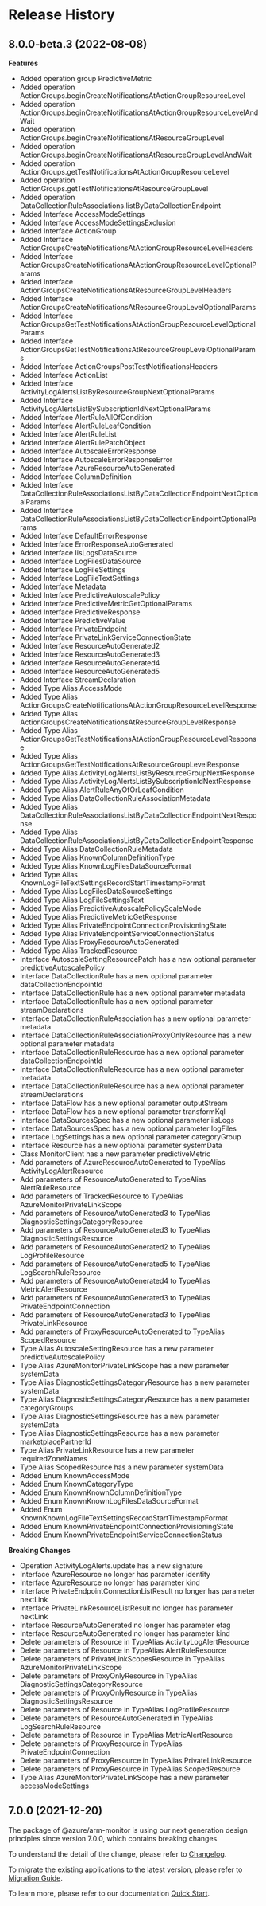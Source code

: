 # Release History
    
## 8.0.0-beta.3 (2022-08-08)
    
**Features**

  - Added operation group PredictiveMetric
  - Added operation ActionGroups.beginCreateNotificationsAtActionGroupResourceLevel
  - Added operation ActionGroups.beginCreateNotificationsAtActionGroupResourceLevelAndWait
  - Added operation ActionGroups.beginCreateNotificationsAtResourceGroupLevel
  - Added operation ActionGroups.beginCreateNotificationsAtResourceGroupLevelAndWait
  - Added operation ActionGroups.getTestNotificationsAtActionGroupResourceLevel
  - Added operation ActionGroups.getTestNotificationsAtResourceGroupLevel
  - Added operation DataCollectionRuleAssociations.listByDataCollectionEndpoint
  - Added Interface AccessModeSettings
  - Added Interface AccessModeSettingsExclusion
  - Added Interface ActionGroup
  - Added Interface ActionGroupsCreateNotificationsAtActionGroupResourceLevelHeaders
  - Added Interface ActionGroupsCreateNotificationsAtActionGroupResourceLevelOptionalParams
  - Added Interface ActionGroupsCreateNotificationsAtResourceGroupLevelHeaders
  - Added Interface ActionGroupsCreateNotificationsAtResourceGroupLevelOptionalParams
  - Added Interface ActionGroupsGetTestNotificationsAtActionGroupResourceLevelOptionalParams
  - Added Interface ActionGroupsGetTestNotificationsAtResourceGroupLevelOptionalParams
  - Added Interface ActionGroupsPostTestNotificationsHeaders
  - Added Interface ActionList
  - Added Interface ActivityLogAlertsListByResourceGroupNextOptionalParams
  - Added Interface ActivityLogAlertsListBySubscriptionIdNextOptionalParams
  - Added Interface AlertRuleAllOfCondition
  - Added Interface AlertRuleLeafCondition
  - Added Interface AlertRuleList
  - Added Interface AlertRulePatchObject
  - Added Interface AutoscaleErrorResponse
  - Added Interface AutoscaleErrorResponseError
  - Added Interface AzureResourceAutoGenerated
  - Added Interface ColumnDefinition
  - Added Interface DataCollectionRuleAssociationsListByDataCollectionEndpointNextOptionalParams
  - Added Interface DataCollectionRuleAssociationsListByDataCollectionEndpointOptionalParams
  - Added Interface DefaultErrorResponse
  - Added Interface ErrorResponseAutoGenerated
  - Added Interface IisLogsDataSource
  - Added Interface LogFilesDataSource
  - Added Interface LogFileSettings
  - Added Interface LogFileTextSettings
  - Added Interface Metadata
  - Added Interface PredictiveAutoscalePolicy
  - Added Interface PredictiveMetricGetOptionalParams
  - Added Interface PredictiveResponse
  - Added Interface PredictiveValue
  - Added Interface PrivateEndpoint
  - Added Interface PrivateLinkServiceConnectionState
  - Added Interface ResourceAutoGenerated2
  - Added Interface ResourceAutoGenerated3
  - Added Interface ResourceAutoGenerated4
  - Added Interface ResourceAutoGenerated5
  - Added Interface StreamDeclaration
  - Added Type Alias AccessMode
  - Added Type Alias ActionGroupsCreateNotificationsAtActionGroupResourceLevelResponse
  - Added Type Alias ActionGroupsCreateNotificationsAtResourceGroupLevelResponse
  - Added Type Alias ActionGroupsGetTestNotificationsAtActionGroupResourceLevelResponse
  - Added Type Alias ActionGroupsGetTestNotificationsAtResourceGroupLevelResponse
  - Added Type Alias ActivityLogAlertsListByResourceGroupNextResponse
  - Added Type Alias ActivityLogAlertsListBySubscriptionIdNextResponse
  - Added Type Alias AlertRuleAnyOfOrLeafCondition
  - Added Type Alias DataCollectionRuleAssociationMetadata
  - Added Type Alias DataCollectionRuleAssociationsListByDataCollectionEndpointNextResponse
  - Added Type Alias DataCollectionRuleAssociationsListByDataCollectionEndpointResponse
  - Added Type Alias DataCollectionRuleMetadata
  - Added Type Alias KnownColumnDefinitionType
  - Added Type Alias KnownLogFilesDataSourceFormat
  - Added Type Alias KnownLogFileTextSettingsRecordStartTimestampFormat
  - Added Type Alias LogFilesDataSourceSettings
  - Added Type Alias LogFileSettingsText
  - Added Type Alias PredictiveAutoscalePolicyScaleMode
  - Added Type Alias PredictiveMetricGetResponse
  - Added Type Alias PrivateEndpointConnectionProvisioningState
  - Added Type Alias PrivateEndpointServiceConnectionStatus
  - Added Type Alias ProxyResourceAutoGenerated
  - Added Type Alias TrackedResource
  - Interface AutoscaleSettingResourcePatch has a new optional parameter predictiveAutoscalePolicy
  - Interface DataCollectionRule has a new optional parameter dataCollectionEndpointId
  - Interface DataCollectionRule has a new optional parameter metadata
  - Interface DataCollectionRule has a new optional parameter streamDeclarations
  - Interface DataCollectionRuleAssociation has a new optional parameter metadata
  - Interface DataCollectionRuleAssociationProxyOnlyResource has a new optional parameter metadata
  - Interface DataCollectionRuleResource has a new optional parameter dataCollectionEndpointId
  - Interface DataCollectionRuleResource has a new optional parameter metadata
  - Interface DataCollectionRuleResource has a new optional parameter streamDeclarations
  - Interface DataFlow has a new optional parameter outputStream
  - Interface DataFlow has a new optional parameter transformKql
  - Interface DataSourcesSpec has a new optional parameter iisLogs
  - Interface DataSourcesSpec has a new optional parameter logFiles
  - Interface LogSettings has a new optional parameter categoryGroup
  - Interface Resource has a new optional parameter systemData
  - Class MonitorClient has a new parameter predictiveMetric
  - Add parameters of AzureResourceAutoGenerated to TypeAlias ActivityLogAlertResource
  - Add parameters of ResourceAutoGenerated to TypeAlias AlertRuleResource
  - Add parameters of TrackedResource to TypeAlias AzureMonitorPrivateLinkScope
  - Add parameters of ResourceAutoGenerated3 to TypeAlias DiagnosticSettingsCategoryResource
  - Add parameters of ResourceAutoGenerated3 to TypeAlias DiagnosticSettingsResource
  - Add parameters of ResourceAutoGenerated2 to TypeAlias LogProfileResource
  - Add parameters of ResourceAutoGenerated5 to TypeAlias LogSearchRuleResource
  - Add parameters of ResourceAutoGenerated4 to TypeAlias MetricAlertResource
  - Add parameters of ResourceAutoGenerated3 to TypeAlias PrivateEndpointConnection
  - Add parameters of ResourceAutoGenerated3 to TypeAlias PrivateLinkResource
  - Add parameters of ProxyResourceAutoGenerated to TypeAlias ScopedResource
  - Type Alias AutoscaleSettingResource has a new parameter predictiveAutoscalePolicy
  - Type Alias AzureMonitorPrivateLinkScope has a new parameter systemData
  - Type Alias DiagnosticSettingsCategoryResource has a new parameter systemData
  - Type Alias DiagnosticSettingsCategoryResource has a new parameter categoryGroups
  - Type Alias DiagnosticSettingsResource has a new parameter systemData
  - Type Alias DiagnosticSettingsResource has a new parameter marketplacePartnerId
  - Type Alias PrivateLinkResource has a new parameter requiredZoneNames
  - Type Alias ScopedResource has a new parameter systemData
  - Added Enum KnownAccessMode
  - Added Enum KnownCategoryType
  - Added Enum KnownKnownColumnDefinitionType
  - Added Enum KnownKnownLogFilesDataSourceFormat
  - Added Enum KnownKnownLogFileTextSettingsRecordStartTimestampFormat
  - Added Enum KnownPrivateEndpointConnectionProvisioningState
  - Added Enum KnownPrivateEndpointServiceConnectionStatus

**Breaking Changes**

  - Operation ActivityLogAlerts.update has a new signature
  - Interface AzureResource no longer has parameter identity
  - Interface AzureResource no longer has parameter kind
  - Interface PrivateEndpointConnectionListResult no longer has parameter nextLink
  - Interface PrivateLinkResourceListResult no longer has parameter nextLink
  - Interface ResourceAutoGenerated no longer has parameter etag
  - Interface ResourceAutoGenerated no longer has parameter kind
  - Delete parameters of Resource in TypeAlias ActivityLogAlertResource
  - Delete parameters of Resource in TypeAlias AlertRuleResource
  - Delete parameters of PrivateLinkScopesResource in TypeAlias AzureMonitorPrivateLinkScope
  - Delete parameters of ProxyOnlyResource in TypeAlias DiagnosticSettingsCategoryResource
  - Delete parameters of ProxyOnlyResource in TypeAlias DiagnosticSettingsResource
  - Delete parameters of Resource in TypeAlias LogProfileResource
  - Delete parameters of ResourceAutoGenerated in TypeAlias LogSearchRuleResource
  - Delete parameters of Resource in TypeAlias MetricAlertResource
  - Delete parameters of ProxyResource in TypeAlias PrivateEndpointConnection
  - Delete parameters of ProxyResource in TypeAlias PrivateLinkResource
  - Delete parameters of ProxyResource in TypeAlias ScopedResource
  - Type Alias AzureMonitorPrivateLinkScope has a new parameter accessModeSettings
    
    
## 7.0.0 (2021-12-20)

The package of @azure/arm-monitor is using our next generation design principles since version 7.0.0, which contains breaking changes.

To understand the detail of the change, please refer to [Changelog](https://aka.ms/js-track2-changelog).

To migrate the existing applications to the latest version, please refer to [Migration Guide](https://aka.ms/js-track2-migration-guide).

To learn more, please refer to our documentation [Quick Start](https://aka.ms/js-track2-quickstart).
